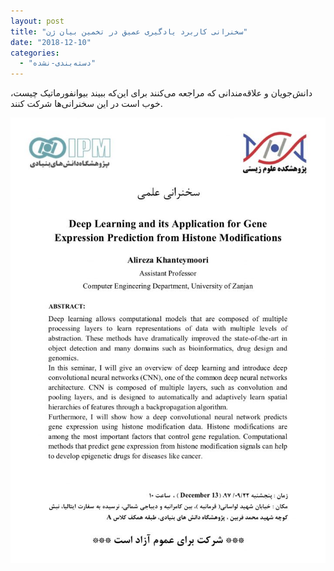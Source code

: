 ```yaml
---
layout: post
title: "سخنرانی کاربرد یادگیری عمیق در تخمین بیان ژن"
date: "2018-12-10"
categories: 
  - "دسته‌بندی-نشده"
---
```


دانش‌جویان و علاقه‌مندانی که مراجعه می‌کنند برای این‌که ببیند بیوانفورماتیک چیست، خوب است در این سخنرانی‌ها شرکت کنند.

![](assets/images/Khanteymoori-724x1024.jpg)
